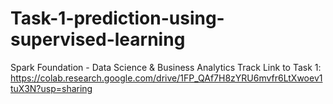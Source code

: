 # Task-1-prediction-using-supervised-learning
Spark Foundation - Data Science &amp; Business Analytics Track
Link to Task 1: https://colab.research.google.com/drive/1FP_QAf7H8zYRU6mvfr6LtXwoev1tuX3N?usp=sharing
